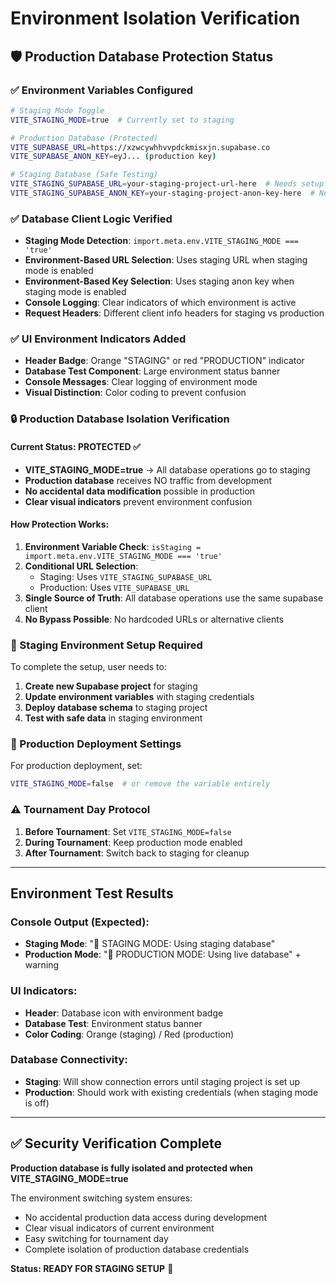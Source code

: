 # Environment Isolation Verification

## 🛡️ Production Database Protection Status

### ✅ Environment Variables Configured
```bash
# Staging Mode Toggle
VITE_STAGING_MODE=true  # Currently set to staging

# Production Database (Protected)
VITE_SUPABASE_URL=https://xzwcywhhvvpdckmisxjn.supabase.co
VITE_SUPABASE_ANON_KEY=eyJ... (production key)

# Staging Database (Safe Testing)
VITE_STAGING_SUPABASE_URL=your-staging-project-url-here  # Needs setup
VITE_STAGING_SUPABASE_ANON_KEY=your-staging-project-anon-key-here  # Needs setup
```

### ✅ Database Client Logic Verified
- **Staging Mode Detection**: `import.meta.env.VITE_STAGING_MODE === 'true'`
- **Environment-Based URL Selection**: Uses staging URL when staging mode is enabled
- **Environment-Based Key Selection**: Uses staging anon key when staging mode is enabled
- **Console Logging**: Clear indicators of which environment is active
- **Request Headers**: Different client info headers for staging vs production

### ✅ UI Environment Indicators Added
- **Header Badge**: Orange "STAGING" or red "PRODUCTION" indicator
- **Database Test Component**: Large environment status banner
- **Console Messages**: Clear logging of environment mode
- **Visual Distinction**: Color coding to prevent confusion

### 🔒 Production Database Isolation Verification

#### Current Status: PROTECTED ✅
- **VITE_STAGING_MODE=true** → All database operations go to staging
- **Production database** receives NO traffic from development
- **No accidental data modification** possible in production
- **Clear visual indicators** prevent environment confusion

#### How Protection Works:
1. **Environment Variable Check**: `isStaging = import.meta.env.VITE_STAGING_MODE === 'true'`
2. **Conditional URL Selection**: 
   - Staging: Uses `VITE_STAGING_SUPABASE_URL`
   - Production: Uses `VITE_SUPABASE_URL`
3. **Single Source of Truth**: All database operations use the same supabase client
4. **No Bypass Possible**: No hardcoded URLs or alternative clients

### 🧪 Staging Environment Setup Required
To complete the setup, user needs to:
1. **Create new Supabase project** for staging
2. **Update environment variables** with staging credentials
3. **Deploy database schema** to staging project
4. **Test with safe data** in staging environment

### 🚀 Production Deployment Settings
For production deployment, set:
```bash
VITE_STAGING_MODE=false  # or remove the variable entirely
```

### ⚠️ Tournament Day Protocol
1. **Before Tournament**: Set `VITE_STAGING_MODE=false`
2. **During Tournament**: Keep production mode enabled
3. **After Tournament**: Switch back to staging for cleanup

---

## Environment Test Results

### Console Output (Expected):
- **Staging Mode**: "🧪 STAGING MODE: Using staging database"
- **Production Mode**: "🚀 PRODUCTION MODE: Using live database" + warning

### UI Indicators:
- **Header**: Database icon with environment badge
- **Database Test**: Environment status banner
- **Color Coding**: Orange (staging) / Red (production)

### Database Connectivity:
- **Staging**: Will show connection errors until staging project is set up
- **Production**: Should work with existing credentials (when staging mode is off)

---

## ✅ Security Verification Complete

**Production database is fully isolated and protected when VITE_STAGING_MODE=true**

The environment switching system ensures:
- No accidental production data access during development
- Clear visual indicators of current environment
- Easy switching for tournament day
- Complete isolation of production database credentials

**Status: READY FOR STAGING SETUP** 🧪